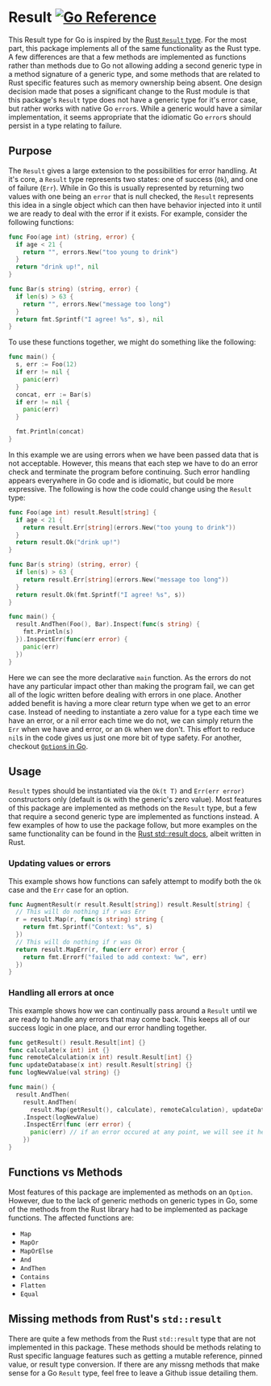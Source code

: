 # Result [![Go Reference](https://pkg.go.dev/badge/github.com/JustinKnueppel/go-result.svg)](https://pkg.go.dev/github.com/JustinKnueppel/go-result)

This Result type for Go is inspired by the [Rust `Result` type](https://doc.rust-lang.org/std/result/enum.Result.html). For the most part, this package implements all of the same functionality as the Rust type. A few differences are that a few methods are implemented as functions rather than methods due to Go not allowing adding a second generic type in a method signature of a generic type, and some methods that are related to Rust specific features such as memory ownership being absent. One design decision made that poses a significant change to the Rust module is that this package's `Result` type does not have a generic type for it's error case, but rather works with native Go `error`s. While a generic would have a similar implementation, it seems appropriate that the idiomatic Go `error`s should persist in a type relating to failure.

## Purpose

The `Result` gives a large extension to the possibilities for error handling. At it's core, a `Result` type represents two states: one of success (`Ok`), and one of failure (`Err`). While in Go this is usually represented by returning two values with one being an `error` that is null checked, the `Result` represents this idea in a single object which can then have behavior injected into it until we are ready to deal with the error if it exists. For example, consider the following functions:

```go
func Foo(age int) (string, error) {
  if age < 21 {
    return "", errors.New("too young to drink")
  }
  return "drink up!", nil
}

func Bar(s string) (string, error) {
  if len(s) > 63 {
    return "", errors.New("message too long")
  }
  return fmt.Sprintf("I agree! %s", s), nil
}
```

To use these functions together, we might do something like the following:

```go
func main() {
  s, err := Foo(12)
  if err != nil {
    panic(err)
  }
  concat, err := Bar(s)
  if err != nil {
    panic(err)
  }

  fmt.Println(concat)
} 
```

In this example we are using errors when we have been passed data that is not acceptable. However, this means that each step we have to do an error check and terminate the program before continuing. Such error handling appears everywhere in Go code and is idiomatic, but could be more expressive. The following is how the code could change using the `Result` type:

```go
func Foo(age int) result.Result[string] {
  if age < 21 {
    return result.Err[string](errors.New("too young to drink"))
  }
  return result.Ok("drink up!")
}

func Bar(s string) (string, error) {
  if len(s) > 63 {
    return result.Err[string](errors.New("message too long"))
  }
  return result.Ok(fmt.Sprintf("I agree! %s", s))
}

func main() {
  result.AndThen(Foo(), Bar).Inspect(func(s string) {
    fmt.Println(s)
  }).InspectErr(func(err error) {
    panic(err)
  })
}
```

Here we can see the more declarative `main` function. As the errors do not have any particular impact other than making the program fail, we can get all of the logic written before dealing with errors in one place. Another added benefit is having a more clear return type when we get to an error case. Instead of needing to instantiate a zero value for a type each time we have an error, or a nil error each time we do not, we can simply return the `Err` when we have and error, or an `Ok` when we don't. This effort to reduce `nil`s in the code gives us just one more bit of type safety. For another, checkout [`Option`s in Go](https://github.com/JustinKnueppel/go-option).

## Usage

`Result` types should be instantiated via the `Ok(t T)` and `Err(err error)` constructors only (default is `Ok` with the generic's zero value). Most features of this package are implemented as methods on the `Result` type, but a few that require a second generic type are implemented as functions instead. A few examples of how to use the package follow, but more examples on the same functionality can be found in the [Rust std::result docs](https://doc.rust-lang.org/std/result/enum.Result.html), albeit written in Rust.

### Updating values or errors

This example shows how functions can safely attempt to modify both the `Ok` case and the `Err` case for an option.

```go
func AugmentResult(r result.Result[string]) result.Result[string] {
  // This will do nothing if r was Err
  r = result.Map(r, func(s string) string {
    return fmt.Sprintf("Context: %s", s)
  })
  // This will do nothing if r was Ok
  return result.MapErr(r, func(err error) error {
    return fmt.Errorf("failed to add context: %w", err)
  })
}
```

### Handling all errors at once

This example shows how we can continually pass around a `Result` until we are ready to handle any errors that may come back. This keeps all of our success logic in one place, and our error handling together.

```go
func getResult() result.Result[int] {}
func calculate(x int) int {}
func remoteCalculation(x int) result.Result[int] {}
func updateDatabase(x int) result.Result[string] {}
func logNewValue(val string) {}

func main() {
  result.AndThen(
    result.AndThen(
      result.Map(getResult(), calculate), remoteCalculation), updateDatabase) // here we can see all success logic
    .Inspect(logNewValue)
    .InspectErr(func (err error) {
      panic(err) // if an error occured at any point, we will see it here
    })
}
```

## Functions vs Methods

Most features of this package are implemented as methods on an `Option`. However, due to the lack of generic methods on generic types in Go, some of the methods from the Rust library had to be implemented as package functions. The affected functions are:

- `Map`
- `MapOr`
- `MapOrElse`
- `And`
- `AndThen`
- `Contains`
- `Flatten`
- `Equal`

## Missing methods from Rust's `std::result`

There are quite a few methods from the Rust `std::result` type that are not implemented in this package. These methods should be methods relating to Rust specific language features such as getting a mutable reference, pinned value, or result type conversion. If there are any missng methods that make sense for a Go `Result` type, feel free to leave a Github issue detailing them.
